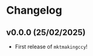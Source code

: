 # Changelog

<!--next-version-placeholder-->

## v0.0.0 (25/02/2025)

- First release of `mktmakingccy`!